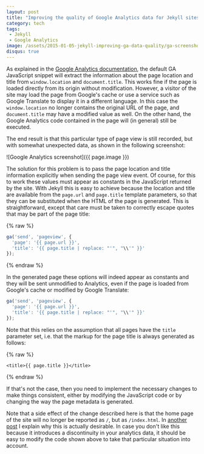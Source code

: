 ```yaml
---
layout: post
title: "Improving the quality of Google Analytics data for Jekyll sites"
category: tech
tags:
 - Jekyll
 - Google Analytics
image: /assets/2015-01-05-jekyll-improving-ga-data-quality/ga-screenshot.png
disqus: true
---
```


As explained in the [Google Analytics documentation][1], the default GA JavaScript snippet will extract the
information about the page location and title from `window.location` and `document.title`. This works fine
if the page is loaded directly from its origin without modification. However, a visitor of the site may
load the page from Google's cache or use a service such as Google Translate to display it in a different
language. In this case the `window.location` no longer contains the original URL of the page, and
`document.title` may have a modified value as well. On the other hand, the Google Analytics code contained
in the page will (in general) still be executed.

The end result is that this particular type of page view is still recorded, but with somewhat unexpected data,
as shown in the following screenshot:

![Google Analytics screenshot]({{ page.image }})

The solution for this problem is to pass the page location and title information explicitly when sending the page view event.
Of course, for this to work these values must appear as constants in the JavaScript returned by the site.
With Jekyll this is easy to achieve because the location and title are available from the
`page.url` and `page.title` template parameters, so that they can be substituted when the HTML of the
page is generated. This is straightforward, except that care must be taken to correctly escape
quotes that may be part of the page title:

{% raw %}
~~~ javascript
ga('send', 'pageview', {
  'page': '{{ page.url }}',
  'title': '{{ page.title | replace: "'", "\\'" }}'
});
~~~
{% endraw %}

In the generated page these options will indeed appear as constants and they will be sent
unmodified to Analytics, even if the page is loaded from Google's cache or modified by
Google Translate:

~~~ javascript
ga('send', 'pageview', {
  'page': '{{ page.url }}',
  'title': '{{ page.title | replace: "'", "\\'" }}'
});
~~~

Note that this relies on the assumption that all pages have the `title` parameter set, i.e. that
the markup for the page title is always generated as follows:

{% raw %}
~~~ markup
<title>{{ page.title }}</title>
~~~
{% endraw %}

If that's not the case, then you need to implement the necessary changes to make things consistent, either
by modifying the JavaScript code or by changing the way the page metadata is generated.

Note that a side effect of the change described here is that the home page of the site will no
longer be reported as `/`, but as `/index.html`. In [another post][2] I explain why this is actually
desirable. In case you don't like this because it introduces a discontinuity in your analytics data,
it should be easy to modify the code shown above to take that particular situation into account.

[1]: https://developers.google.com/analytics/devguides/collection/analyticsjs/pages#implementation
[2]: /2015/01/05/jekyll-improving-ga-data-quality.html
